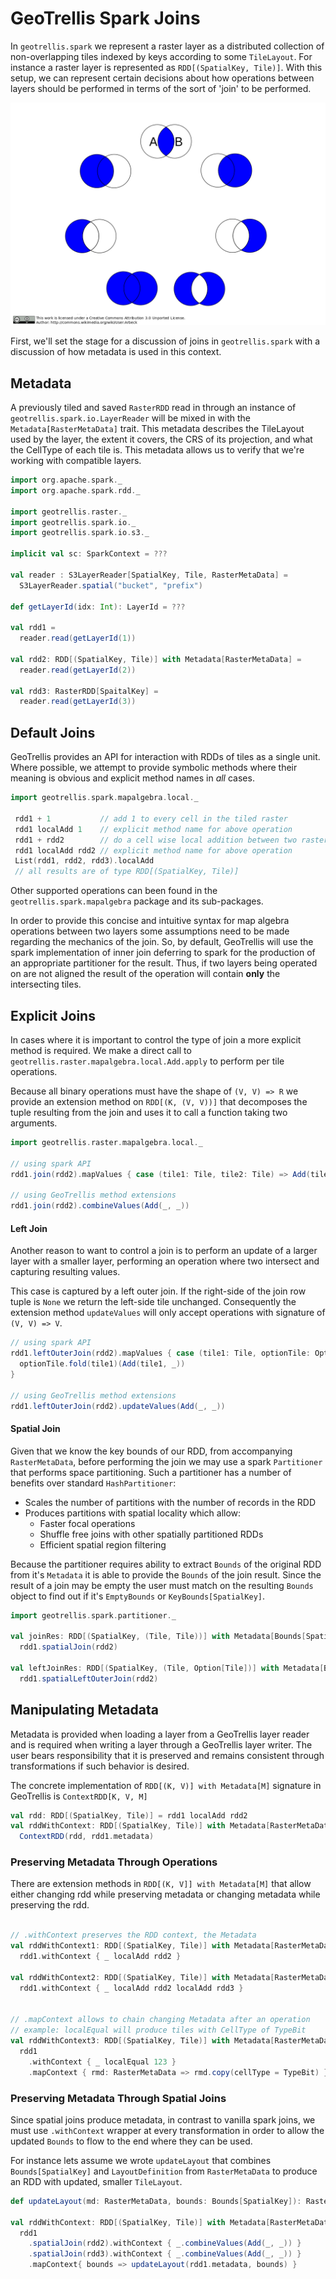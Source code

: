 # GeoTrellis Spark Joins

In `geotrellis.spark` we represent a raster layer as a distributed
collection of non-overlapping tiles indexed by keys according to some
`TileLayout`. For instance a raster layer is represented as
`RDD[(SpatialKey, Tile)]`. With this setup, we can represent certain
decisions about how operations between layers should be performed in
terms of the sort of 'join' to be performed.

![visualized joins](../img/SQL_Joins.png)

First, we'll set the stage for a discussion of joins in
`geotrellis.spark` with a discussion of how metadata is used in this
context.

## Metadata

A previously tiled and saved `RasterRDD` read in through an
instance of `geotrellis.spark.io.LayerReader` will be mixed in with the
`Metadata[RasterMetaData]` trait. This metadata describes the TileLayout
used by the layer, the extent it covers, the CRS of its projection,
and what the CellType of each tile is. This metadata allows us to
verify that we're working with compatible layers.

```scala
import org.apache.spark._
import org.apache.spark.rdd._

import geotrellis.raster._
import geotrellis.spark.io._
import geotrellis.spark.io.s3._

implicit val sc: SparkContext = ???

val reader : S3LayerReader[SpatialKey, Tile, RasterMetaData] =
  S3LayerReader.spatial("bucket", "prefix")

def getLayerId(idx: Int): LayerId = ???

val rdd1 =
  reader.read(getLayerId(1))

val rdd2: RDD[(SpatialKey, Tile)] with Metadata[RasterMetaData] =
  reader.read(getLayerId(2))

val rdd3: RasterRDD[SpaitalKey] =
  reader.read(getLayerId(3))
```


## Default Joins

GeoTrellis provides an API for interaction with RDDs of tiles as a single
unit. Where possible, we attempt to provide symbolic methods where their
meaning is obvious and explicit method names in *all* cases.

```scala
import geotrellis.spark.mapalgebra.local._

 rdd1 + 1           // add 1 to every cell in the tiled raster
 rdd1 localAdd 1    // explicit method name for above operation
 rdd1 + rdd2        // do a cell wise local addition between two rasters
 rdd1 localAdd rdd2 // explicit method name for above operation
 List(rdd1, rdd2, rdd3).localAdd
 // all results are of type RDD[(SpatialKey, Tile)]
```

Other supported operations can been found in the
`geotrellis.spark.mapalgebra` package and its sub-packages.

In order to provide this concise and intuitive syntax for map algebra
operations between two layers some assumptions need to be made regarding
the mechanics of the join. So, by default, GeoTrellis will use the spark
implementation of inner join deferring to spark for the production of an
appropriate partitioner for the result. Thus, if two layers being
operated on are not aligned the result of the operation will contain
**only** the intersecting tiles.

## Explicit Joins

In cases where it is important to control the type of join a more
explicit method is required. We make a direct call to
`geotrellis.raster.mapalgebra.local.Add.apply` to perform per tile operations.

Because all binary operations must have the shape of `(V, V) => R`
we provide an extension method on `RDD[(K, (V, V))]` that decomposes
the tuple resulting from the join and uses it to call a function
taking two arguments.


```scala
import geotrellis.raster.mapalgebra.local._

// using spark API
rdd1.join(rdd2).mapValues { case (tile1: Tile, tile2: Tile) => Add(tile1, tile2) }

// using GeoTrellis method extensions
rdd1.join(rdd2).combineValues(Add(_, _))
```

#### Left Join

Another reason to want to control a join is to perform an update of a
larger layer with a smaller layer, performing an operation where two
intersect and capturing resulting values.

This case is captured by a left outer join. If the right-side of the
join row tuple is `None` we return the left-side tile unchanged.
Consequently the extension method `updateValues` will only accept
operations with signature of `(V, V) => V`.


```scala
// using spark API
rdd1.leftOuterJoin(rdd2).mapValues { case (tile1: Tile, optionTile: Option[Tile]) =>
  optionTile.fold(tile1)(Add(tile1, _))
}

// using GeoTrellis method extensions
rdd1.leftOuterJoin(rdd2).updateValues(Add(_, _))
```

#### Spatial Join

Given that we know the key bounds of our RDD, from accompanying
`RasterMetaData`, before performing the join we may use a spark
`Partitioner` that performs space partitioning. Such a partitioner
has a number of benefits over standard `HashPartitioner`:

- Scales the number of partitions with the number of records in the RDD
- Produces partitions with spatial locality which allow:
    - Faster focal operations
    - Shuffle free joins with other spatially partitioned RDDs
    - Efficient spatial region filtering

Because the partitioner requires ability to extract `Bounds` of the
original RDD from it's `Metadata` it is able to provide the `Bounds`
of the join result. Since the result of a join may be empty the user
must match on the resulting `Bounds` object to find out if it's
`EmptyBounds` or `KeyBounds[SpatialKey]`.

```scala
import geotrellis.spark.partitioner._

val joinRes: RDD[(SpatialKey, (Tile, Tile))] with Metadata[Bounds[SpatialKey]] =
  rdd1.spatialJoin(rdd2)

val leftJoinRes: RDD[(SpatialKey, (Tile, Option[Tile])] with Metadata[Bounds[SpatialKey]] =
  rdd1.spatialLeftOuterJoin(rdd2)
```

## Manipulating Metadata

Metadata is provided when loading a layer from a GeoTrellis layer
reader and is required when writing a layer through a GeoTrellis
layer writer. The user bears responsibility that it is preserved and
remains consistent through transformations if such behavior is desired.

The concrete implementation of `RDD[(K, V)] with Metadata[M]` signature
in GeoTrellis is `ContextRDD[K, V, M]`

```scala
val rdd: RDD[(SpatialKey, Tile)] = rdd1 localAdd rdd2
val rddWithContext: RDD[(SpatialKey, Tile)] with Metadata[RasterMetaData] =
  ContextRDD(rdd, rdd1.metadata)
```

### Preserving Metadata Through Operations

There are extension methods in `RDD[(K, V]] with Metadata[M]` that
allow either changing rdd while preserving metadata or changing
metadata while preserving the rdd.

```scala

// .withContext preserves the RDD context, the Metadata
val rddWithContext1: RDD[(SpatialKey, Tile)] with Metadata[RasterMetaData] =
  rdd1.withContext { _ localAdd rdd2 }

val rddWithContext2: RDD[(SpatialKey, Tile)] with Metadata[RasterMetaData] =
  rdd1.withContext { _ localAdd rdd2 localAdd rdd3 }


// .mapContext allows to chain changing Metadata after an operation
// example: localEqual will produce tiles with CellType of TypeBit
val rddWithContext3: RDD[(SpatialKey, Tile)] with Metadata[RasterMetaData] =
  rdd1
    .withContext { _ localEqual 123 }
    .mapContext { rmd: RasterMetaData => rmd.copy(cellType = TypeBit) }
```

### Preserving Metadata Through Spatial Joins

Since spatial joins produce metadata, in contrast to vanilla spark
joins, we must use `.withContext` wrapper at every transformation in
order to allow the updated `Bounds` to flow to the end where they can be used.

For instance lets assume we wrote `updateLayout` that combines
`Bounds[SpatialKey]` and `LayoutDefinition` from `RasterMetaData`
to produce an RDD with updated, smaller `TileLayout`.

```scala
def updateLayout(md: RasterMetaData, bounds: Bounds[SpatialKey]): RasterMetaData = ???

val rddWithContext: RDD[(SpatialKey, Tile)] with Metadata[RasterMetaData] =
  rdd1
    .spatialJoin(rdd2).withContext { _.combineValues(Add(_, _)) }
    .spatialJoin(rdd3).withContext { _.combineValues(Add(_, _)) }
    .mapContext{ bounds => updateLayout(rdd1.metadata, bounds) }
```
